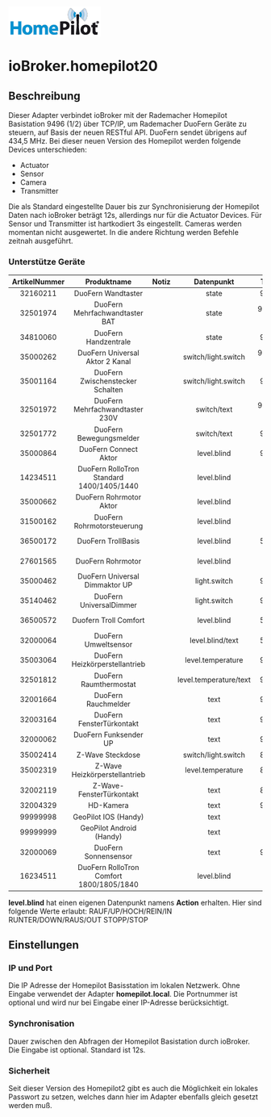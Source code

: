 ![Logo](../../admin/homepilot.png)
# ioBroker.homepilot20

## Beschreibung
Dieser Adapter verbindet ioBroker mit der Rademacher Homepilot Basistation 9496 (1/2) über TCP/IP, um Rademacher DuoFern Geräte zu steuern, auf Basis der neuen RESTful API. DuoFern sendet übrigens auf 434,5 MHz.
Bei dieser neuen Version des Homepilot werden folgende Devices unterschieden:
* Actuator
* Sensor
* Camera
* Transmitter

Die als Standard eingestellte Dauer bis zur Synchronisierung der Homepilot Daten nach ioBroker beträgt 12s, allerdings nur für die Actuator Devices.
Für Sensor und Transmitter ist hartkodiert 3s eingestellt. Cameras werden momentan nicht ausgewertet. In die andere Richtung werden Befehle zeitnah ausgeführt. 

### Unterstütze Geräte
| ArtikelNummer | Produktname                                | Notiz                      |  Datenpunkt            |   Type  |   Bereich            |   Werte    |
|:-------------:|:------------------------------------------:|:--------------------------:|:----------------------:|:-------:|:--------------------:|:----------:|
|   32160211    |  DuoFern Wandtaster                        |                            | state                  |  9494   | Transmitter          |            |
|   32501974    |  DuoFern Mehrfachwandtaster BAT            |                            | state                  |  9494-1 | Transmitter          |            |
|   34810060    |  DuoFern Handzentrale                      |                            | state                  |  9493   | Transmitter          |            |
|   35000262    |  DuoFern Universal Aktor 2 Kanal           |                            | switch/light.switch    |  9470-2 | Actuator             | true/false |
|   35001164    |  DuoFern Zwischenstecker Schalten          |                            | switch/light.switch    |  9472   | Actuator             | true/false |
|   32501972    |  DuoFern Mehrfachwandtaster 230V           |                            | switch/text            |  9494-2 | Actuator/Transmitter | true/false |
|   32501772    |  DuoFern Bewegungsmelder                   |                            | switch/text            |  9484   | Actuator/Sensor      | true/false |
|   35000864    |  DuoFern Connect Aktor                     |                            | level.blind            |  9477   | Actuator             | 0 - 100 %  |
|   14234511    |  DuoFern RolloTron Standard 1400/1405/1440 |                            | level.blind            |         | Actuator             | 0 - 100 %  |
|   35000662    |  DuoFern Rohrmotor Aktor                   |                            | level.blind            |         | Actuator             | 0 - 100 %  |
|   31500162    |  DuoFern Rohrmotorsteuerung                |                            | level.blind            |         | Actuator             | 0 - 100 %  |
|   36500172    |  DuoFern TrollBasis                        |                            | level.blind            |  5615   | Actuator             | 0 - 100 %  |
|   27601565    |  DuoFern Rohrmotor                         |                            | level.blind            |         | Actuator             | 0 - 100 %  |
|   35000462    |  DuoFern Universal Dimmaktor UP            |                            | light.switch           |  9476   | Actuator             | 0 - 100 %  |
|   35140462    |  DuoFern UniversalDimmer                   |                            | light.switch           |  9476   | Actuator             | 0 - 100 %  |
|   36500572    |  Duofern Troll Comfort                     |                            | level.blind            |  5665   | Actuator             | 0 - 100 %  |
|   32000064    |  DuoFern Umweltsensor                      |                            | level.blind/text       |  5665   | Actuator/Sensor      | 0 - 100 %  |
|   35003064    |  DuoFern Heizkörperstellantrieb            |                            | level.temperature      |  9433   | Actuator             | 4 - 28°C   |
|   32501812    |  DuoFern Raumthermostat                    |                            | level.temperature/text |  9485   | Actuator/Sensor      | 4 - 40°C   |
|   32001664    |  DuoFern Rauchmelder                       |                            | text                   |  9481   | Sensor               |            |
|   32003164    |  DuoFern FensterTürkontakt                 |                            | text                   |  9431   | Sensor               |            |
|   32000062    |  DuoFern Funksender UP                     |                            | text                   |  9497   | Sensor               |            |
|   35002414    |  Z-Wave Steckdose                          |                            | switch/light.switch    |  8434   | Actuator             | true/false |
|   35002319    |  Z-Wave Heizkörperstellantrieb             |                            | level.temperature      |  8433   | Actuator             | 4 - 28°C   |
|   32002119    |  Z-Wave-FensterTürkontakt                  |                            | text                   |  8431   | Sensor               |            |
|   32004329    |  HD-Kamera                                 |                            | text                   |  9487   | Sensor               |            |
|   99999998    |  GeoPilot IOS (Handy)                      |                            | text                   |         | Sensor               |            |
|   99999999    |  GeoPilot Android (Handy)                  |                            | text                   |         | Sensor               |            |
|   32000069    |  DuoFern Sonnensensor                      |                            | text                   |  9478   | Sensor               |            |
|   16234511    |  DuoFern RolloTron Comfort 1800/1805/1840  |                            | level.blind            |         | Actuator/Sensor      | 0 - 100 %  |

__level.blind__ hat einen eigenen Datenpunkt namens __Action__ erhalten. Hier sind folgende Werte erlaubt: 
RAUF/UP/HOCH/REIN/IN
RUNTER/DOWN/RAUS/OUT
STOPP/STOP

## Einstellungen
### IP und Port
Die IP Adresse der Homepilot Basisstation im lokalen Netzwerk. Ohne Eingabe verwendet der Adapter __homepilot.local__. Die Portnummer ist optional und wird nur bei Eingabe einer IP-Adresse berücksichtigt.

### Synchronisation
Dauer zwischen den Abfragen der Homepilot Basistation durch ioBroker. Die Eingabe ist optional. Standard ist 12s.

### Sicherheit
Seit dieser Version des Homepilot2 gibt es auch die Möglichkeit ein lokales Passwort zu setzen, welches dann hier im Adapter ebenfalls gleich gesetzt werden muß.
